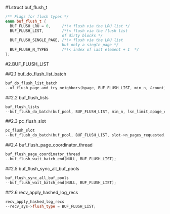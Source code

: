 #1.struct buf_flush_t

```cpp
/** Flags for flush types */
enum buf_flush_t {
  BUF_FLUSH_LRU = 0,     /*!< flush via the LRU list */
  BUF_FLUSH_LIST,        /*!< flush via the flush list
                         of dirty blocks */
  BUF_FLUSH_SINGLE_PAGE, /*!< flush via the LRU list
                         but only a single page */
  BUF_FLUSH_N_TYPES      /*!< index of last element + 1  */
};
```


#2.BUF_FLUSH_LIST

##2.1 buf_do_flush_list_batch

```cpp
buf_do_flush_list_batch
--uf_flush_page_and_try_neighbors(bpage, BUF_FLUSH_LIST, min_n, &count);
```

##2.2 buf_flush_lists

```cpp
buf_flush_lists
--buf_flush_do_batch(buf_pool, BUF_FLUSH_LIST, min_n, lsn_limit,&page_count))
```

##2.3 pc_flush_slot

```cpp
pc_flush_slot
--buf_flush_do_batch(buf_pool, BUF_FLUSH_LIST, slot->n_pages_requested,page_cleaner->lsn_limit, &slot->n_flushed_list);
```

##2.4 buf_flush_page_coordinator_thread

```cpp
buf_flush_page_coordinator_thread
--buf_flush_wait_batch_end(NULL, BUF_FLUSH_LIST);
```

##2.5 buf_flush_sync_all_buf_pools

```cpp
buf_flush_sync_all_buf_pools
--buf_flush_wait_batch_end(NULL, BUF_FLUSH_LIST);
```

##2.6 recv_apply_hashed_log_recs

```cpp
recv_apply_hashed_log_recs
--recv_sys->flush_type = BUF_FLUSH_LIST;
```